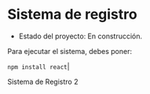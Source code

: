 <h1>Sistema de registro</h1>

- Estado del proyecto: En construcción.

Para ejecutar el sistema, debes poner:

```npm install react```|

Sistema de Registro 2
